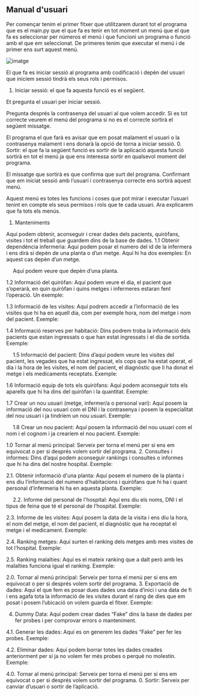 Manual d'usuari
----------------

Per començar tenim el primer fitxer que utilitzarem durant tot el programa que es el main.py que el que fa es tenir en tot moment un menú que el que fa es seleccionar per números el menú i que funcioni un programa o funció amb el que em seleccionat.
De primeres tenim que executar el menú i de primer ens surt aquest menú.

![imatge](Imatges/image)

El que fa es iniciar sessió al programa amb codificació i depèn del usuari que iniciem sessió tindrà els seus rols i permisos.
1.	Iniciar sessió: el que fa aquesta funció es el següent.
 
Et pregunta el usuari per iniciar sessió.
 
Pregunta després la contrasenya del usuari al que volem accedir.
Si es tot correcte veurem el menú del programa si no es el correcte sortirà el següent missatge.
 
El programa el que farà es avisar que em posat malament el usuari o la contrasenya malament i ens donarà la opció de torna a iniciar sessió.
0.	Sortir: el que fa la següent funció es sortir de la aplicació aquesta funció sortirà en tot el menú ja que ens interessa sortir en qualsevol moment del programa.
 
El missatge que sortirà es que confirma que surt del programa.
Confirmant que em iniciat sessió amb l’usuari i contrasenya correcte ens sortirà aquest menú.
 
Aquest menú es totes les funcions i coses que pot mirar i executar l’usuari tenint en compte els seus permisos i rols que te cada usuari. Ara explicarem que fa tots els menús.
1.	Manteniments
 
Aquí podem obtenir, aconseguir i crear dades dels pacients, quiròfans, visites i tot el treball que guardem dins de la base de dades.
1.1	Obtenir dependència infermeria: 
Aquí podem posar el numero del id de la infermera i ens dirà si depèn de una planta o d’un metge. Aquí hi ha dos exemples:
En aquest cas depèn d’un metge.
 
 
Aquí podem veure que depèn d’una planta.
 
1.2	Informació del quiròfan:
Aquí podem veure el dia, el pacient que s’operarà, en quin quiròfan i quins metges i infermeres estaran fent l’operació. Un exemple:
 
1.3	Informació de les visites:
Aquí podrem accedir a l’informació de les visites que hi ha en aquell dia, com per exemple hora, nom del metge i nom del pacient. Exemple:
 
1.4	Informació reserves per habitació:
Dins podrem troba la informació dels pacients que estan ingressats o que han estat ingressats i el dia de sortida. Exemple:
 
 
1.5	Informació del pacient:
Dins d’aquí podem veure les visites del pacient, les vegades que ha estat ingressat, els cops que ha estat operat, el dia i la hora de les visites, el nom del pacient, el diagnòstic que li ha donat el metge i els medicaments receptats. Exemple:  
 
1.6	Informació equip de tots els quiròfans:
Aquí podem aconseguir tots els aparells que hi ha dins del quiròfan i la quantitat. Exemple:
 
1.7	Crear un nou usuari (metge, infermer/a o personal vari):
Aquí posem la informació del nou usuari com el DNI i la contrasenya i posem la especialitat del nou usuari i ja tindríem un nou usuari. Exemple:
 
 
1.8	Crear un nou pacient:
Aquí posem la informació del nou usuari com el nom i el cognom i ja crearíem el nou pacient. Exemple:
 
1.0	Tornar al menú principal:
Serveix per torna el menú per si ens em equivocat o per si després volem sortir del programa. 
2.	Consultes i informes:
Dins d’aquí podem aconseguir rankings i consultes o informes que hi ha dins del nostre hospital. Exemple:
 
2.1. Obtenir informació d'una planta:
Aquí posem el numero de la planta i ens diu l’informació del numero d’habitacions i quiròfans que hi ha i quant personal d’infermeria hi ha en aquesta planta. Exemple:
   
 
2.2. Informe del personal de l'hospital:
Aquí ens diu els noms, DNI i el tipus de feina que té el personal de l’hospital. Exemple:
 
2.3. Informe de les visites:
Aquí posem la data de la visita i ens diu la hora, el nom del metge, el nom del pacient, el diagnòstic que ha receptat el metge i el medicament. Exemple:
 
2.4. Ranking metges:
Aquí surten el ranking dels metges amb mes visites de tot l’hospital. Exemple:
 
2.5. Ranking malalties:
Aquí es el mateix ranking que a dalt però amb les malalties funciona igual el ranking. Exemple:
 
2.0. Tornar al menú principal:
Serveix per torna el menú per si ens em equivocat o per si després volem sortir del programa. 
3. Exportació de dades:
Aquí el que fem es posar dues dades una data d’inici i una data de fi i ens agafa tota la informació de les visites durant el rang de dies que em posat i posem l’ubicació on volem guarda el fitxer. Exemple:
 
4.	Dummy Data:
Aquí podem crear dades “Fake” dins la base de dades per fer probes i per comprovar errors o manteniment.
 
4.1.	Generar les dades:
Aquí es on generem les dades “Fake” per fer les probes. Exemple:

4.2.	Eliminar dades:
Aquí podem borrar totes les dades creades anteriorment per si ja no volem fer més probes o perquè no molestin. Exemple:


4.0. Tornar al menú principal:
Serveix per torna el menú per si ens em equivocat o per si després volem sortir del programa. 
0.	Sortir: Serveix per canviar d’usuari o sortir de l’aplicació.





